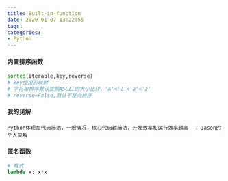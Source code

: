 ```yaml
---
title: Built-in-function
date: 2020-01-07 13:22:55
tags:
categories:
- Python
---
```


####  内置排序函数

```python
sorted(iterable,key,reverse)
# key使用的映射
# 字符串排序默认按照ASCII的大小比较，'A'<'Z'<'a'<'z'
# reverse=False,默认不反向排序
```

#### 我的见解

```
Python体现在代码简洁，一般情况，核心代码越简洁，开发效率和运行效率越高  --Jason的个人见解
```

#### 匿名函数

```python
# 格式
lambda x: x*x
```

